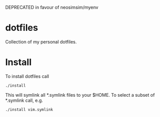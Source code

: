 DEPRECATED in favour of neosimsim/myenv
# dotfiles
Collection of my personal dotfiles.

# Install
To install dotfiles call

	./install

This will symlink all \*.symlink files to your $HOME. To select a subset of
\*.symlink call, e.g.

	./install vim.symlink
